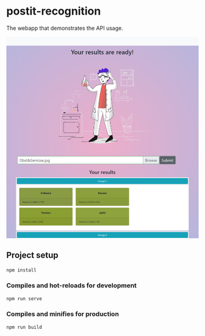# postit-recognition

The webapp that demonstrates the API usage.

![Webapp](resources/Website.PNG)

## Project setup

```console
npm install
```

### Compiles and hot-reloads for development

```console
npm run serve
```

### Compiles and minifies for production

```console
npm run build
```
